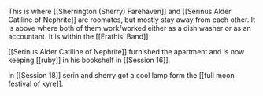 This is where [[Sherrington (Sherry) Farehaven]] and [[Serinus Alder Catiline of Nephrite]] are roomates, but mostly stay away from each other. It is above where both of them work/worked either as a dish washer or as an accountant. It is within the [[Erathis’ Band]]

[[Serinus Alder Catiline of Nephrite]] furnished the apartment and is now keeping [[ruby]] in his bookshelf in [[Session 16]].

In [[Session 18]] serin and sherry got a cool lamp form the [[full moon festival of kyre]].